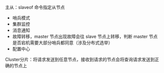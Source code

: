 主从：slaveof 命令指定从节点

- 哨兵模式
- 集群监控
- 消息通知
- 故障转移，master 节点出现故障会往 slave 节点上转移，判断 master 节点是否宕机需要大部分哨兵都同意（涉及分布式选举）
- 配置中心

Cluster分片：将请求发送到任意节点，接收到请求的节点会将查询请求发送到正确的节点上